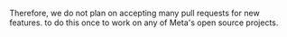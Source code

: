 Therefore, we do not plan on accepting many pull requests for new features.
to do this once to work on any of Meta's open source projects.